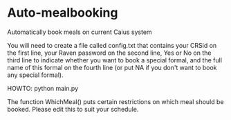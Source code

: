 # Auto-mealbooking
Automatically book meals on current Caius system

You will need to create a file called config.txt that contains your CRSid on the first line, your Raven password on the second line, Yes or No on the third line to indicate whether you want to book a special formal, and the full name of this formal on the fourth line (or put NA if you don't want to book any special formal).

HOWTO: python main.py

The function WhichMeal() puts certain restrictions on which meal should be booked. Please edit this to suit your schedule.
